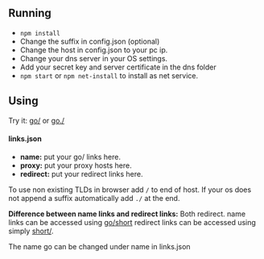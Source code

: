 ## Running
- `npm install`
- Change the suffix in config.json (optional)
- Change the host in config.json to your pc ip.
- Change your dns server in your OS settings.
- Add your secret key and server certificate in the dns folder
- `npm start` or `npm net-install` to install as net service.
## Using
Try it: [go/](http://go/ "go/") or [go./](http://go./ "go./")
#### links.json
- **name:** put your go/ links here.
- **proxy:** put your proxy hosts here.
- **redirect:** put your redirect links here.

To use non existing TLDs in browser add `/` to end of host. If your os does not append a suffix automatically add `./` at the end.

**Difference between name links and redirect links:**
Both redirect. name links can be accessed using [go/short](http://go/short "go/short") redirect links can be accessed using simply [short/](http://short/ "short/").

The name go can be changed under name in links.json
